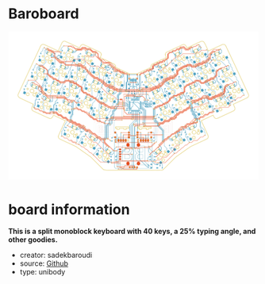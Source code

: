 # Baroboard

![preview](./baroboard_preview.png)

# board information
**This is a split monoblock keyboard with 40 keys, a 25% typing angle, and other goodies.**

- creator: sadekbaroudi
- source: [Github](https://github.com/sadekbaroudi/barobord)
- type: unibody

